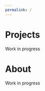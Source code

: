 ```yaml
---
permalink: /
---
```


<h1 id="projects" class="page__title">Projects</h1>

Work in progress


<h1 id="about" class="page__title">About</h1>

Work in progress

